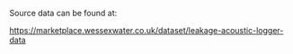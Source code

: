Source data can be found at: 

https://marketplace.wessexwater.co.uk/dataset/leakage-acoustic-logger-data
